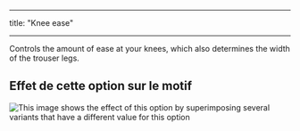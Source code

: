 - - -
title: "Knee ease"
- - -

Controls the amount of ease at your knees, which also determines the width of the trouser legs.

## Effet de cette option sur le motif

![This image shows the effect of this option by superimposing several variants that have a different value for this option](charlie_kneeease_sample.svg "Effect of this option on the pattern")
